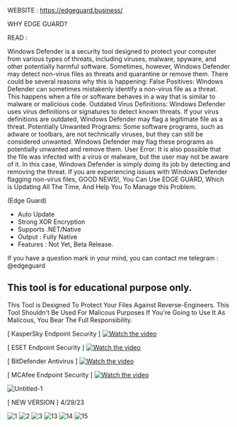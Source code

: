 WEBSITE : https://edgeguard.business/

WHY EDGE GUARD?

READ :

Windows Defender is a security tool designed to protect your computer from various types of threats, including viruses, malware, spyware, and other potentially harmful software. Sometimes, however, Windows Defender may detect non-virus files as threats and quarantine or remove them.
There could be several reasons why this is happening:
False Positives: Windows Defender can sometimes mistakenly identify a non-virus file as a threat. This happens when a file or software behaves in a way that is similar to malware or malicious code.
Outdated Virus Definitions: Windows Defender uses virus definitions or signatures to detect known threats. If your virus definitions are outdated, Windows Defender may flag a legitimate file as a threat.
Potentially Unwanted Programs: Some software programs, such as adware or toolbars, are not technically viruses, but they can still be considered unwanted. Windows Defender may flag these programs as potentially unwanted and remove them.
User Error: It is also possible that the file was infected with a virus or malware, but the user may not be aware of it. In this case, Windows Defender is simply doing its job by detecting and removing the threat.
If you are experiencing issues with Windows Defender flagging non-virus files, GOOD NEWS!,  You Can Use EDGE GUARD, Which is Updating All The Time, And Help You To Manage this Problem.


(Edge Guard)
- Auto Update
- Strong XOR Encryption
- Supports .NET/Native
- Output : Fully Native
- Features : Not Yet, Beta Release.

If you have a question mark in your mind, you can contact me telegram : @edgeguard

This tool is for educational purpose only.
-------------------------------------------------------------------
This Tool is Designed To Protect Your Files
Against Reverse-Engineers.
This Tool Shouldn't Be Used For Malicous Purposes
If You're Going to Use It As Malicous, You Bear The Full Responsibility.

[ KasperSky Endpoint Security ]
[![Watch the video](https://i.ibb.co/rZs5TV5/wp9566742.jpg)](https://www.youtube.com/watch?v=bHlR9rBp6ks)


[ ESET Endpoint Security ]
[![Watch the video](https://i.ibb.co/6X5mymR/ESET-promotes-Parvinder-Walia-to-President-of-Asia-Pacific-Japan.jpg)](https://www.youtube.com/watch?v=iSYUENs81Q4)


[ BitDefender Antivirus ]
[![Watch the video](https://i.ibb.co/cFFztrP/rxIZX4.jpg)](https://www.youtube.com/watch?v=xIa1G-lAnWw)


[ MCAfee Endpoint Security ]
[![Watch the video](https://i.ibb.co/Q83hxM6/desktop-wallpaper-mcafee-completes-skyhigh-networks-cloud-security.jpg)](https://www.youtube.com/watch?v=XS-y3-PJI8g)



![Untitled-1](https://user-images.githubusercontent.com/127977328/225380919-607a23ed-cf64-4c92-8975-884c6dbd49fa.jpg)


[ NEW VERSION ] 4/29/23

![1](https://user-images.githubusercontent.com/127977328/235339798-bab34280-95fc-438d-9a1a-482072680586.png)
![2](https://user-images.githubusercontent.com/127977328/235339801-8b689295-525c-4493-a1e6-db60ff441cdc.png)
![3](https://user-images.githubusercontent.com/127977328/235339802-0acdc23f-041a-49e0-b58f-9b580d8df24d.png)
![13](https://user-images.githubusercontent.com/127977328/235339803-4ed7b4b6-3b6e-47a1-b8ea-daff5fc4383b.png)
![14](https://user-images.githubusercontent.com/127977328/235339805-7fbb0a6d-adb4-426e-9e6f-7471b752a3de.png)
![15](https://user-images.githubusercontent.com/127977328/235339807-2bcc6513-ce80-483d-9e0d-fcda72d8cb74.png)



